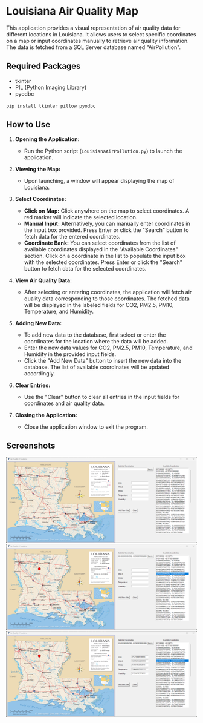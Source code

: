 # Louisiana Air Quality Map

This application provides a visual representation of air quality data for different locations in Louisiana. It allows users to select specific coordinates on a map or input coordinates manually to retrieve air quality information. The data is fetched from a SQL Server database named "AirPollution".

## Required Packages

- tkinter
- PIL (Python Imaging Library)
- pyodbc

``pip install tkinter pillow pyodbc``

## How to Use

1. **Opening the Application:**
   - Run the Python script (`LouisianaAirPollution.py`) to launch the application.

2. **Viewing the Map:**
   - Upon launching, a window will appear displaying the map of Louisiana.

3. **Select Coordinates:**
   - **Click on Map:** Click anywhere on the map to select coordinates. A red marker will indicate the selected location.
   - **Manual Input:** Alternatively, you can manually enter coordinates in the input box provided. Press Enter or click the "Search" button to fetch data for the entered coordinates.
   - **Coordinate Bank:** You can select coordinates from the list of available coordinates displayed in the "Available Coordinates" section. Click on a coordinate in the list to populate the input box with the selected coordinates. Press Enter or click the "Search" button to fetch data for the selected coordinates.

4. **View Air Quality Data:**
   - After selecting or entering coordinates, the application will fetch air quality data corresponding to those coordinates. The fetched data will be displayed in the labeled fields for CO2, PM2.5, PM10, Temperature, and Humidity.

5. **Adding New Data:**
   - To add new data to the database, first select or enter the coordinates for the location where the data will be added.
   - Enter the new data values for CO2, PM2.5, PM10, Temperature, and Humidity in the provided input fields.
   - Click the "Add New Data" button to insert the new data into the database. The list of available coordinates will be updated accordingly.

6. **Clear Entries:**
   - Use the "Clear" button to clear all entries in the input fields for coordinates and air quality data.

7. **Closing the Application:**
   - Close the application window to exit the program.

## Screenshots

![](/Screenshots/AirQualityImage1.png/)
![](/Screenshots/AirQualityImage2.png/)
![](/Screenshots/AirQualityImage3.png/)
